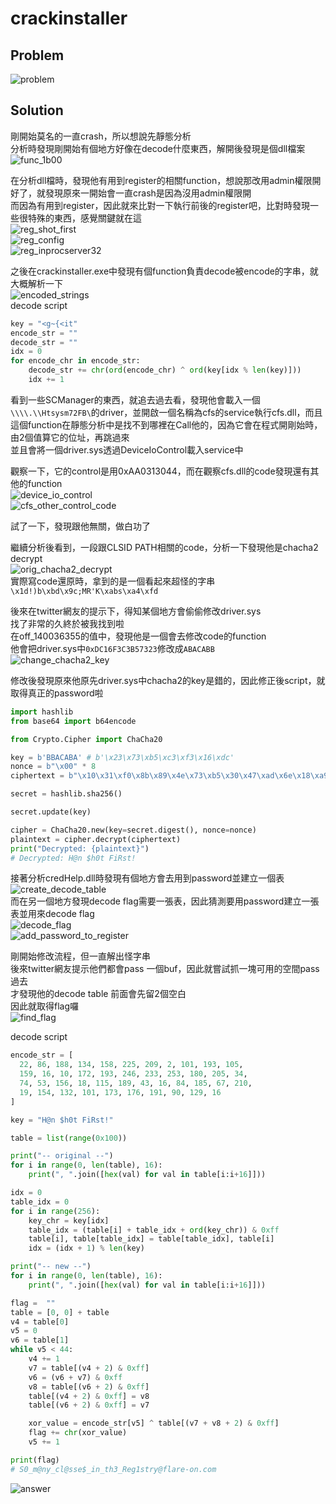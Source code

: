 # crackinstaller

## Problem
![problem](picture/problem.PNG)  

## Solution

剛開始莫名的一直crash，所以想說先靜態分析  
分析時發現剛開始有個地方好像在decode什麼東西，解開後發現是個dll檔案  
![func_1b00](picture/func_1b00.PNG)  

在分析dll檔時，發現他有用到register的相關function，想說那改用admin權限開好了，就發現原來一開始會一直crash是因為沒用admin權限開  
而因為有用到register，因此就來比對一下執行前後的register吧，比對時發現一些很特殊的東西，感覺關鍵就在這  
![reg_shot_first](picture/reg_shot_first.PNG)  
![reg_config](picture/reg_config.PNG)  
![reg_inprocserver32](picture/reg_inprocserver32.PNG)  

之後在crackinstaller.exe中發現有個function負責decode被encode的字串，就大概解析一下  
![encoded_strings](picture/encoded_strings.PNG)  
decode script
```python
key = "<g~{<it"
encode_str = ""
decode_str = ""
idx = 0
for encode_chr in encode_str:
    decode_str += chr(ord(encode_chr) ^ ord(key[idx % len(key)]))
    idx += 1
```

看到一些SCManager的東西，就追去過去看，發現他會載入一個`\\\\.\\Htsysm72FB\`的driver，並開啟一個名稱為cfs的service執行cfs.dll，而且這個function在靜態分析中是找不到哪裡在Call他的，因為它會在程式開剛始時，由2個值算它的位址，再跳過來  
並且會將一個driver.sys透過DeviceIoControl載入service中  

觀察一下，它的control是用0xAA0313044，而在觀察cfs.dll的code發現還有其他的function  
![device_io_control](picture/device_io_control.PNG)  
![cfs_other_control_code](picture/cfs_other_control_code.PNG)  

試了一下，發現跟他無關，做白功了  

繼續分析後看到，一段跟CLSID PATH相關的code，分析一下發現他是chacha2 decrypt  
![orig_chacha2_decrypt](picture/orig_chacha2_decrypt.PNG)  
實際寫code還原時，拿到的是一個看起來超怪的字串`\x1d!)b\xbd\x9c;MR'K\xabs\xa4\xfd`  

後來在twitter網友的提示下，得知某個地方會偷偷修改driver.sys  
找了非常的久終於被我找到啦  
在off_140036355的值中，發現他是一個會去修改code的function  
他會把driver.sys中`0xDC16F3C3B57323`修改成`ABACABB`  
![change_chacha2_key](picture/change_chacha2_key.PNG)  

修改後發現原來他原先driver.sys中chacha2的key是錯的，因此修正後script，就取得真正的password啦  
```python
import hashlib
from base64 import b64encode

from Crypto.Cipher import ChaCha20

key = b'BBACABA' # b'\x23\x73\xb5\xc3\xf3\x16\xdc'
nonce = b"\x00" * 8
ciphertext = b"\x10\x31\xf0\x8b\x89\x4e\x73\xb5\x30\x47\xad\x6e\x18\xa9\x5e"

secret = hashlib.sha256()

secret.update(key)

cipher = ChaCha20.new(key=secret.digest(), nonce=nonce)
plaintext = cipher.decrypt(ciphertext)
print("Decrypted: {plaintext}")
# Decrypted: H@n $h0t FiRst!
```

接著分析credHelp.dll時發現有個地方會去用到password並建立一個表  
![create_decode_table](picture/create_decode_table.PNG)  
而在另一個地方發現decode flag需要一張表，因此猜測要用password建立一張表並用來decode flag  
![decode_flag](picture/decode_flag.PNG)  
![add_password_to_register](picture/add_password_to_register.PNG)  

剛開始修改流程，但一直解出怪字串  
後來twitter網友提示他們都會pass 一個buf，因此就嘗試抓一塊可用的空間pass過去  
才發現他的decode table 前面會先留2個空白  
因此就取得flag囉  
![find_flag](picture/find_flag.PNG)  

decode script  
```python
encode_str = [
  22, 86, 188, 134, 158, 225, 209, 2, 101, 193, 105,
  159, 16, 10, 172, 193, 246, 233, 253, 180, 205, 34,
  74, 53, 156, 18, 115, 189, 43, 16, 84, 185, 67, 210,
  19, 154, 132, 101, 173, 176, 191, 90, 129, 16
]

key = "H@n $h0t FiRst!"

table = list(range(0x100))

print("-- original --")
for i in range(0, len(table), 16):
    print(", ".join([hex(val) for val in table[i:i+16]]))

idx = 0
table_idx = 0
for i in range(256):
    key_chr = key[idx]
    table_idx = (table[i] + table_idx + ord(key_chr)) & 0xff
    table[i], table[table_idx] = table[table_idx], table[i]
    idx = (idx + 1) % len(key)

print("-- new --")
for i in range(0, len(table), 16):
    print(", ".join([hex(val) for val in table[i:i+16]]))

flag =  ""
table = [0, 0] + table
v4 = table[0]
v5 = 0
v6 = table[1]
while v5 < 44:
    v4 += 1
    v7 = table[(v4 + 2) & 0xff]
    v6 = (v6 + v7) & 0xff
    v8 = table[(v6 + 2) & 0xff]
    table[(v4 + 2) & 0xff] = v8
    table[(v6 + 2) & 0xff] = v7

    xor_value = encode_str[v5] ^ table[(v7 + v8 + 2) & 0xff]
    flag += chr(xor_value)
    v5 += 1

print(flag)
# S0_m@ny_cl@sse$_in_th3_Reg1stry@flare-on.com
```

![answer](picture/answer.PNG)  